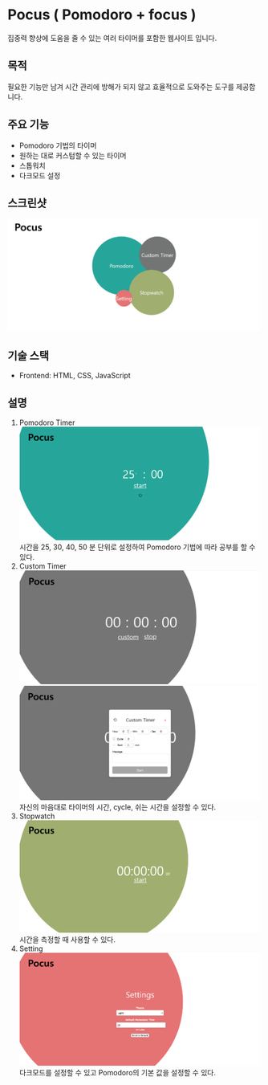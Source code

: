 # Pocus ( Pomodoro + focus )

집중력 향상에 도움을 줄 수 있는 여러 타이머를 포함한 웹사이트 입니다.

## 목적

필요한 기능만 남겨 시간 관리에 방해가 되지 않고 효율적으로 도와주는 도구를 제공합니다.

## 주요 기능

- Pomodoro 기법의 타이머
- 원하는 대로 커스텀할 수 있는 타이머
- 스톱워치
- 다크모드 설정

## 스크린샷

![홈 화면](homepage_screenshot.gif)

## 기술 스택

- Frontend: HTML, CSS, JavaScript

## 설명

1. Pomodoro Timer
   ![pomodoro timer](pomodoro.png)
   시간을 25, 30, 40, 50 분 단위로 설정하여 Pomodoro 기법에 따라 공부를 할 수 있다.
2. Custom Timer
   ![custom timer](custom.png)
   ![custom timer](custom2.png)
   자신의 마음대로 타이머의 시간, cycle, 쉬는 시간을 설정할 수 있다.
3. Stopwatch
   ![stopwatch timer](stopwatch.png)
   시간을 측정할 때 사용할 수 있다.
4. Setting
   ![setting](setting.png)
   다크모드를 설정할 수 있고 Pomodoro의 기본 값을 설정할 수 있다.
